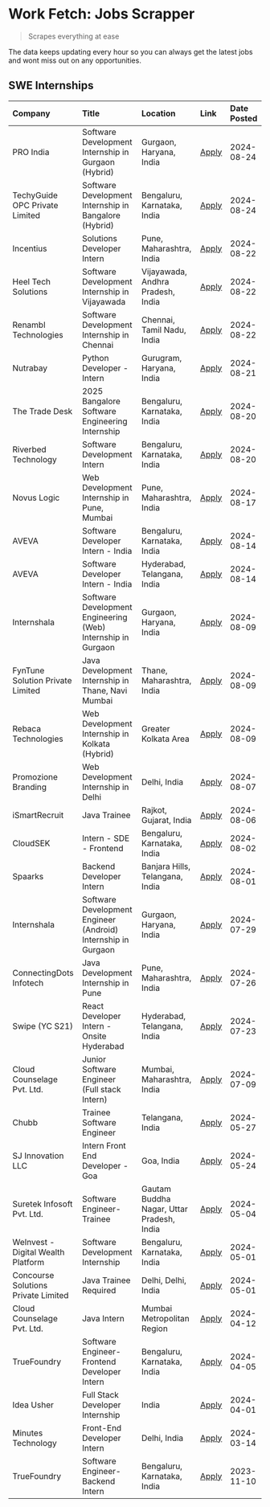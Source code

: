 # Work Fetch: Jobs Scrapper
> Scrapes everything at ease

The data keeps updating every hour so you can always get the latest jobs and wont miss out on any opportunities.

## SWE Internships
<!--START_SECTION:workfetch-->
| Company                             | Title                                                         | Location                                  | Link                                                                                                                                                                                                                                                                                       | Date Posted   |
|:------------------------------------|:--------------------------------------------------------------|:------------------------------------------|:-------------------------------------------------------------------------------------------------------------------------------------------------------------------------------------------------------------------------------------------------------------------------------------------|:--------------|
| PRO India                           | Software Development Internship in Gurgaon (Hybrid)           | Gurgaon, Haryana, India                   | [Apply](https://in.linkedin.com/jobs/view/software-development-internship-in-gurgaon-hybrid-at-pro-india-4009587664?position=50&pageNum=0&refId=Y%2B002K%2BzYDJCIJssM6bthA%3D%3D&trackingId=HvzEVzjzBY9%2FP6DVVRr8GA%3D%3D&trk=public_jobs_jserp-result_search-card)                       | 2024-08-24    |
| TechyGuide OPC Private Limited      | Software Development Internship in Bangalore (Hybrid)         | Bengaluru, Karnataka, India               | [Apply](https://in.linkedin.com/jobs/view/software-development-internship-in-bangalore-hybrid-at-techyguide-opc-private-limited-4009591646?position=60&pageNum=0&refId=Y%2B002K%2BzYDJCIJssM6bthA%3D%3D&trackingId=Cs9IrsxguMRh8FcNeMEfWw%3D%3D&trk=public_jobs_jserp-result_search-card)  | 2024-08-24    |
| Incentius                           | Solutions Developer Intern                                    | Pune, Maharashtra, India                  | [Apply](https://in.linkedin.com/jobs/view/solutions-developer-intern-at-incentius-4005695869?position=34&pageNum=0&refId=Y%2B002K%2BzYDJCIJssM6bthA%3D%3D&trackingId=eUvIo9LMQHSdoZRzOhhpxw%3D%3D&trk=public_jobs_jserp-result_search-card)                                                | 2024-08-22    |
| Heel Tech Solutions                 | Software Development Internship in Vijayawada                 | Vijayawada, Andhra Pradesh, India         | [Apply](https://in.linkedin.com/jobs/view/software-development-internship-in-vijayawada-at-heel-tech-solutions-4007906692?position=42&pageNum=0&refId=Y%2B002K%2BzYDJCIJssM6bthA%3D%3D&trackingId=qeTa76wmV8uRWa5HvLWq0g%3D%3D&trk=public_jobs_jserp-result_search-card)                   | 2024-08-22    |
| Renambl Technologies                | Software Development Internship in Chennai                    | Chennai, Tamil Nadu, India                | [Apply](https://in.linkedin.com/jobs/view/software-development-internship-in-chennai-at-renambl-technologies-4007910299?position=58&pageNum=0&refId=Y%2B002K%2BzYDJCIJssM6bthA%3D%3D&trackingId=iHtLlG5CpSnGebecY4misA%3D%3D&trk=public_jobs_jserp-result_search-card)                     | 2024-08-22    |
| Nutrabay                            | Python Developer - Intern                                     | Gurugram, Haryana, India                  | [Apply](https://in.linkedin.com/jobs/view/python-developer-intern-at-nutrabay-4003909226?position=56&pageNum=0&refId=Y%2B002K%2BzYDJCIJssM6bthA%3D%3D&trackingId=tjUsEr0cJeqtXpEeT%2FdhRQ%3D%3D&trk=public_jobs_jserp-result_search-card)                                                  | 2024-08-21    |
| The Trade Desk                      | 2025 Bangalore Software Engineering Internship                | Bengaluru, Karnataka, India               | [Apply](https://in.linkedin.com/jobs/view/2025-bangalore-software-engineering-internship-at-the-trade-desk-3987456531?position=11&pageNum=0&refId=Y%2B002K%2BzYDJCIJssM6bthA%3D%3D&trackingId=9zhpVHE%2BtLCw3d0MxZVCPA%3D%3D&trk=public_jobs_jserp-result_search-card)                     | 2024-08-20    |
| Riverbed Technology                 | Software Development Intern                                   | Bengaluru, Karnataka, India               | [Apply](https://in.linkedin.com/jobs/view/software-development-intern-at-riverbed-technology-4004467559?position=41&pageNum=0&refId=Y%2B002K%2BzYDJCIJssM6bthA%3D%3D&trackingId=p8sSJyUvkhA2MiwBcMU07Q%3D%3D&trk=public_jobs_jserp-result_search-card)                                     | 2024-08-20    |
| Novus Logic                         | Web Development Internship in Pune, Mumbai                    | Pune, Maharashtra, India                  | [Apply](https://in.linkedin.com/jobs/view/web-development-internship-in-pune-mumbai-at-novus-logic-4003713081?position=59&pageNum=0&refId=Y%2B002K%2BzYDJCIJssM6bthA%3D%3D&trackingId=z%2BWaqrStmuisYLf76n0D%2Bg%3D%3D&trk=public_jobs_jserp-result_search-card)                           | 2024-08-17    |
| AVEVA                               | Software Developer Intern - India                             | Bengaluru, Karnataka, India               | [Apply](https://in.linkedin.com/jobs/view/software-developer-intern-india-at-aveva-3998279987?position=9&pageNum=0&refId=Y%2B002K%2BzYDJCIJssM6bthA%3D%3D&trackingId=SxIHhdITsKw%2BoWXpjPoLnQ%3D%3D&trk=public_jobs_jserp-result_search-card)                                              | 2024-08-14    |
| AVEVA                               | Software Developer Intern - India                             | Hyderabad, Telangana, India               | [Apply](https://in.linkedin.com/jobs/view/software-developer-intern-india-at-aveva-3998281598?position=13&pageNum=0&refId=Y%2B002K%2BzYDJCIJssM6bthA%3D%3D&trackingId=dbbdd3ZaPIONmE1aiIbr7w%3D%3D&trk=public_jobs_jserp-result_search-card)                                               | 2024-08-14    |
| Internshala                         | Software Development Engineering (Web) Internship in Gurgaon  | Gurgaon, Haryana, India                   | [Apply](https://in.linkedin.com/jobs/view/software-development-engineering-web-internship-in-gurgaon-at-internshala-3997620471?position=4&pageNum=0&refId=Y%2B002K%2BzYDJCIJssM6bthA%3D%3D&trackingId=ItER11eSrNx9PVzQKKxrYg%3D%3D&trk=public_jobs_jserp-result_search-card)               | 2024-08-09    |
| FynTune Solution Private Limited    | Java Development Internship in Thane, Navi Mumbai             | Thane, Maharashtra, India                 | [Apply](https://in.linkedin.com/jobs/view/java-development-internship-in-thane-navi-mumbai-at-fyntune-solution-private-limited-3997619285?position=24&pageNum=0&refId=Y%2B002K%2BzYDJCIJssM6bthA%3D%3D&trackingId=fWFSUG7hswePiMJ%2FoYbQxw%3D%3D&trk=public_jobs_jserp-result_search-card) | 2024-08-09    |
| Rebaca Technologies                 | Web Development Internship in Kolkata (Hybrid)                | Greater Kolkata Area                      | [Apply](https://in.linkedin.com/jobs/view/web-development-internship-in-kolkata-hybrid-at-rebaca-technologies-3997621369?position=45&pageNum=0&refId=Y%2B002K%2BzYDJCIJssM6bthA%3D%3D&trackingId=aSXSxutIU2zGA%2F26rQlWhA%3D%3D&trk=public_jobs_jserp-result_search-card)                  | 2024-08-09    |
| Promozione Branding                 | Web Development Internship in Delhi                           | Delhi, India                              | [Apply](https://in.linkedin.com/jobs/view/web-development-internship-in-delhi-at-promozione-branding-3995559880?position=30&pageNum=0&refId=Y%2B002K%2BzYDJCIJssM6bthA%3D%3D&trackingId=eIvxjt9%2FVf5I1Lv9n8Lc9w%3D%3D&trk=public_jobs_jserp-result_search-card)                           | 2024-08-07    |
| iSmartRecruit                       | Java Trainee                                                  | Rajkot, Gujarat, India                    | [Apply](https://in.linkedin.com/jobs/view/java-trainee-at-ismartrecruit-3992301825?position=39&pageNum=0&refId=Y%2B002K%2BzYDJCIJssM6bthA%3D%3D&trackingId=0GmV6NRt7wopL2KDjY%2FF%2Bg%3D%3D&trk=public_jobs_jserp-result_search-card)                                                      | 2024-08-06    |
| CloudSEK                            | Intern - SDE - Frontend                                       | Bengaluru, Karnataka, India               | [Apply](https://in.linkedin.com/jobs/view/intern-sde-frontend-at-cloudsek-3991574495?position=27&pageNum=0&refId=Y%2B002K%2BzYDJCIJssM6bthA%3D%3D&trackingId=RqsMhAMztmLXqWbJcICY9w%3D%3D&trk=public_jobs_jserp-result_search-card)                                                        | 2024-08-02    |
| Spaarks                             | Backend Developer Intern                                      | Banjara Hills, Telangana, India           | [Apply](https://in.linkedin.com/jobs/view/backend-developer-intern-at-spaarks-3990226465?position=32&pageNum=0&refId=Y%2B002K%2BzYDJCIJssM6bthA%3D%3D&trackingId=d6kwP4GmFt0U2L0gw9wY%2Fw%3D%3D&trk=public_jobs_jserp-result_search-card)                                                  | 2024-08-01    |
| Internshala                         | Software Development Engineer (Android) Internship in Gurgaon | Gurgaon, Haryana, India                   | [Apply](https://in.linkedin.com/jobs/view/software-development-engineer-android-internship-in-gurgaon-at-internshala-3987153031?position=52&pageNum=0&refId=Y%2B002K%2BzYDJCIJssM6bthA%3D%3D&trackingId=VQBNZwmQ4OdVjoD8BLzthg%3D%3D&trk=public_jobs_jserp-result_search-card)             | 2024-07-29    |
| ConnectingDots Infotech             | Java Development Internship in Pune                           | Pune, Maharashtra, India                  | [Apply](https://in.linkedin.com/jobs/view/java-development-internship-in-pune-at-connectingdots-infotech-3983314097?position=47&pageNum=0&refId=Y%2B002K%2BzYDJCIJssM6bthA%3D%3D&trackingId=WstWZqMuGZ8rUH2HYOWbFg%3D%3D&trk=public_jobs_jserp-result_search-card)                         | 2024-07-26    |
| Swipe (YC S21)                      | React Developer Intern - Onsite Hyderabad                     | Hyderabad, Telangana, India               | [Apply](https://in.linkedin.com/jobs/view/react-developer-intern-onsite-hyderabad-at-swipe-yc-s21-3981326010?position=48&pageNum=0&refId=Y%2B002K%2BzYDJCIJssM6bthA%3D%3D&trackingId=FsGNIP3x32n0SkiREsa9Tw%3D%3D&trk=public_jobs_jserp-result_search-card)                                | 2024-07-23    |
| Cloud Counselage Pvt. Ltd.          | Junior Software Engineer (Full stack Intern)                  | Mumbai, Maharashtra, India                | [Apply](https://in.linkedin.com/jobs/view/junior-software-engineer-full-stack-intern-at-cloud-counselage-pvt-ltd-3967725851?position=22&pageNum=0&refId=Y%2B002K%2BzYDJCIJssM6bthA%3D%3D&trackingId=XTETF%2FyTF8X74FROqZnZcg%3D%3D&trk=public_jobs_jserp-result_search-card)               | 2024-07-09    |
| Chubb                               | Trainee Software Engineer                                     | Telangana, India                          | [Apply](https://in.linkedin.com/jobs/view/trainee-software-engineer-at-chubb-3955950075?position=37&pageNum=0&refId=Y%2B002K%2BzYDJCIJssM6bthA%3D%3D&trackingId=5BqmKJhX3JRuvf3sbsCQsg%3D%3D&trk=public_jobs_jserp-result_search-card)                                                     | 2024-05-27    |
| SJ Innovation LLC                   | Intern Front End Developer - Goa                              | Goa, India                                | [Apply](https://in.linkedin.com/jobs/view/intern-front-end-developer-goa-at-sj-innovation-llc-3931678611?position=17&pageNum=0&refId=Y%2B002K%2BzYDJCIJssM6bthA%3D%3D&trackingId=oQrNfcK8jqnZwqHI9QKauw%3D%3D&trk=public_jobs_jserp-result_search-card)                                    | 2024-05-24    |
| Suretek Infosoft Pvt. Ltd.          | Software Engineer-Trainee                                     | Gautam Buddha Nagar, Uttar Pradesh, India | [Apply](https://in.linkedin.com/jobs/view/software-engineer-trainee-at-suretek-infosoft-pvt-ltd-3916999948?position=51&pageNum=0&refId=Y%2B002K%2BzYDJCIJssM6bthA%3D%3D&trackingId=qTOe5hJcx9wd6au5iqcCbw%3D%3D&trk=public_jobs_jserp-result_search-card)                                  | 2024-05-04    |
| WeInvest - Digital Wealth Platform  | Software Development Internship                               | Bengaluru, Karnataka, India               | [Apply](https://in.linkedin.com/jobs/view/software-development-internship-at-weinvest-digital-wealth-platform-3912867225?position=3&pageNum=0&refId=Y%2B002K%2BzYDJCIJssM6bthA%3D%3D&trackingId=iPXOuY3oLEaXEIl1B5fmPw%3D%3D&trk=public_jobs_jserp-result_search-card)                     | 2024-05-01    |
| Concourse Solutions Private Limited | Java Trainee Required                                         | Delhi, Delhi, India                       | [Apply](https://in.linkedin.com/jobs/view/java-trainee-required-at-concourse-solutions-private-limited-3912869388?position=16&pageNum=0&refId=Y%2B002K%2BzYDJCIJssM6bthA%3D%3D&trackingId=QLjuNvehSncC5uXhYiRLuQ%3D%3D&trk=public_jobs_jserp-result_search-card)                           | 2024-05-01    |
| Cloud Counselage Pvt. Ltd.          | Java Intern                                                   | Mumbai Metropolitan Region                | [Apply](https://in.linkedin.com/jobs/view/java-intern-at-cloud-counselage-pvt-ltd-3896025667?position=54&pageNum=0&refId=Y%2B002K%2BzYDJCIJssM6bthA%3D%3D&trackingId=w4PvJXHfz%2B%2BuwEbnM1g2lQ%3D%3D&trk=public_jobs_jserp-result_search-card)                                            | 2024-04-12    |
| TrueFoundry                         | Software Engineer- Frontend Developer Intern                  | Bengaluru, Karnataka, India               | [Apply](https://in.linkedin.com/jobs/view/software-engineer-frontend-developer-intern-at-truefoundry-3887320206?position=36&pageNum=0&refId=Y%2B002K%2BzYDJCIJssM6bthA%3D%3D&trackingId=YtNwzjo75M2d6eLR6zZIdw%3D%3D&trk=public_jobs_jserp-result_search-card)                             | 2024-04-05    |
| Idea Usher                          | Full Stack Developer Internship                               | India                                     | [Apply](https://in.linkedin.com/jobs/view/full-stack-developer-internship-at-idea-usher-3879565540?position=33&pageNum=0&refId=Y%2B002K%2BzYDJCIJssM6bthA%3D%3D&trackingId=aJEEFs3aFbJ1K5WUISbz4Q%3D%3D&trk=public_jobs_jserp-result_search-card)                                          | 2024-04-01    |
| Minutes Technology                  | Front-End Developer Intern                                    | Delhi, India                              | [Apply](https://in.linkedin.com/jobs/view/front-end-developer-intern-at-minutes-technology-3853712549?position=28&pageNum=0&refId=Y%2B002K%2BzYDJCIJssM6bthA%3D%3D&trackingId=kIKGWmc%2BtKQq7IbGDWb%2BPg%3D%3D&trk=public_jobs_jserp-result_search-card)                                   | 2024-03-14    |
| TrueFoundry                         | Software Engineer-Backend Intern                              | Bengaluru, Karnataka, India               | [Apply](https://in.linkedin.com/jobs/view/software-engineer-backend-intern-at-truefoundry-3779508170?position=57&pageNum=0&refId=Y%2B002K%2BzYDJCIJssM6bthA%3D%3D&trackingId=UC3MKsPQQpQQYSAK9YHVsw%3D%3D&trk=public_jobs_jserp-result_search-card)                                        | 2023-11-10    |
<!--END_SECTION:workfetch-->
